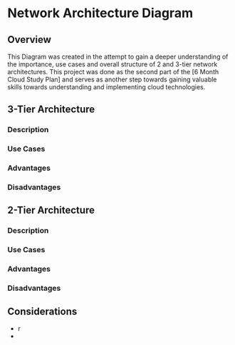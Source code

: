 # Network Architecture Diagram

## Overview
This Diagram was created in the attempt to gain a deeper understanding of the importance, use cases and overall structure of 2 and 3-tier network architectures. This project was done as the second part of the [6 Month Cloud Study Plan] and serves as another step towards gaining valuable skills towards understanding and implementing cloud technologies. 

## 3-Tier Architecture
### Description
### Use Cases
### Advantages
### Disadvantages

## 2-Tier Architecture
### Description
### Use Cases
### Advantages
### Disadvantages

## Considerations
- r
- 
